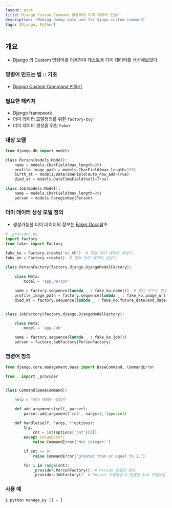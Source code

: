 ```yaml
---
layout: post
title: Django Custom Command 활용하여 더미 데이터 만들기
description: "Making dummy data use for djago custom command"
tags: [Django, Python]
---
```


## 개요
- Django 의 Custom 명령어를 이용하여 테스트용 더미 데이터를 생성해보았다.

### 명령어 만드는 법 :: 기초
- [Django Custom Command 만들기](https://laziness.xyz/2018/07/Django-Custom-Command)

### 필요한 패키지
- Django framework
- 더미 데이터 모델정의를 위한 `factory-boy`
- 더미 데이터 생성을 위한 `Faker`

### 대상 모델
```python
from django.db import models

class Person(models.Model):
    name = models.CharField(max_length=20)
    profile_image_path = models.CharField(max_length=150)
    birth_at = models.DateTimeField(auto_now_add=True)
    died_at = models.DateTimeField(null=True)

class Job(models.Model):
    name = models.CharField(max_length=20)
    person = models.ForeginKey(Person)

```

### 더미 데이터 생성 모델 정의
- 생성가능한 더미 데이터의 정보는 [Faker Docs](https://faker.readthedocs.io/en/latest/index.html)참조
```python
# _provider.py
import factory
from faker import Factory

fake_ko = Factory.create('ko_KR')  # 한글 더미 데이터 생성기
fake_en = Factory.create()  # 영어 더미 데이터 생성기

class PersonFactory(factory.django.DjangoModelFactory):
    
    class Meta:
        model = 'app.Person'

    name = factory.sequence(lambda _ : fake_ko.name())  # 람다 변수는 번호로 나오니 데이터에 필요하다면 이용가능
    profile_image_path = factory.sequence(lambda _ : fake_ko.image_url())
    died_at = factory.sequence(lambda _ : fake_ko.future_date(end_date='+30d'))


class JobFactory(factory.django.DjangoModelFactory):

    class Meta:
        model = 'app.Job'

    name = factory.sequence(lambda _ : fake_ko.job())
    person = factory.SubFactory(PersonFactory)
```

### 명령어 정의
```python
from django.core.management.base import BaseCommand, CommandError

from . import _provider


class Command(BaseCommand):

    help = '더미 데이터 생성기'

    def add_arguments(self, parser):
        parser.add_argument('cnt', nargs=1, type=int)

    def handle(self, *args, **options):
        try:
            cnt = int(options['cnt'][0])
        except ValueError:
            raise CommandError('Not integer!')

        if cnt <= 0:
            raise CommandError('greater than or equal to 1.')

        for i in range(cnt):
            _provider.PersonFactory()  # Person 모델만 생성
            _provider.JobFactory()  # Person 모델생성 & 연결된 Job 모델생성

```

### 사용 예
```bash
$ python manage.py [1 ~ ]
```